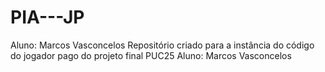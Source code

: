 # PIA---JP
Aluno: Marcos Vasconcelos
Repositório criado para a instância do código do jogador pago do projeto final PUC25
Aluno: Marcos Vasconcelos
